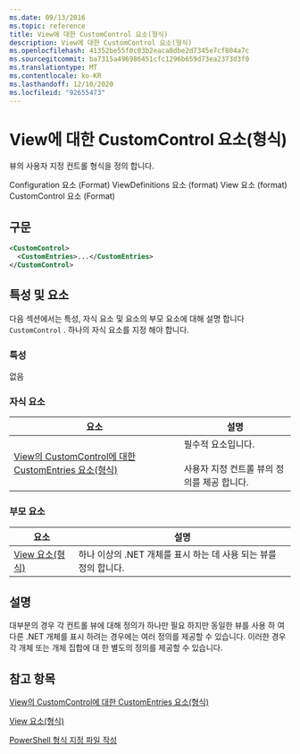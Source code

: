 ```yaml
---
ms.date: 09/13/2016
ms.topic: reference
title: View에 대한 CustomControl 요소(형식)
description: View에 대한 CustomControl 요소(형식)
ms.openlocfilehash: 41352be55f0c03b2eaca0dbe2d7345e7cf804a7c
ms.sourcegitcommit: ba7315a496986451cfc1296b659d73ea2373d3f0
ms.translationtype: MT
ms.contentlocale: ko-KR
ms.lasthandoff: 12/10/2020
ms.locfileid: "92655473"
---
```

# <a name="customcontrol-element-for-view-format"></a>View에 대한 CustomControl 요소(형식)

뷰의 사용자 지정 컨트롤 형식을 정의 합니다.

Configuration 요소 (Format) ViewDefinitions 요소 (format) View 요소 (format) CustomControl 요소 (Format)

## <a name="syntax"></a>구문

```xml
<CustomControl>
  <CustomEntries>...</CustomEntries>
</CustomControl>
```

## <a name="attributes-and-elements"></a>특성 및 요소

다음 섹션에서는 특성, 자식 요소 및 요소의 부모 요소에 대해 설명 합니다 `CustomControl` . 하나의 자식 요소를 지정 해야 합니다.

### <a name="attributes"></a>특성

없음

### <a name="child-elements"></a>자식 요소

|요소|설명|
|-------------|-----------------|
|[View의 CustomControl에 대한 CustomEntries 요소(형식)](./customentries-element-for-customcontrol-for-view-format.md)|필수적 요소입니다.<br /><br /> 사용자 지정 컨트롤 뷰의 정의를 제공 합니다.|

### <a name="parent-elements"></a>부모 요소

|요소|설명|
|-------------|-----------------|
|[View 요소(형식)](./view-element-format.md)|하나 이상의 .NET 개체를 표시 하는 데 사용 되는 뷰를 정의 합니다.|

## <a name="remarks"></a>설명

대부분의 경우 각 컨트롤 뷰에 대해 정의가 하나만 필요 하지만 동일한 뷰를 사용 하 여 다른 .NET 개체를 표시 하려는 경우에는 여러 정의를 제공할 수 있습니다. 이러한 경우 각 개체 또는 개체 집합에 대 한 별도의 정의를 제공할 수 있습니다.

## <a name="see-also"></a>참고 항목

[View의 CustomControl에 대한 CustomEntries 요소(형식)](./customentries-element-for-customcontrol-for-view-format.md)

[View 요소(형식)](./view-element-format.md)

[PowerShell 형식 지정 파일 작성](./writing-a-powershell-formatting-file.md)
